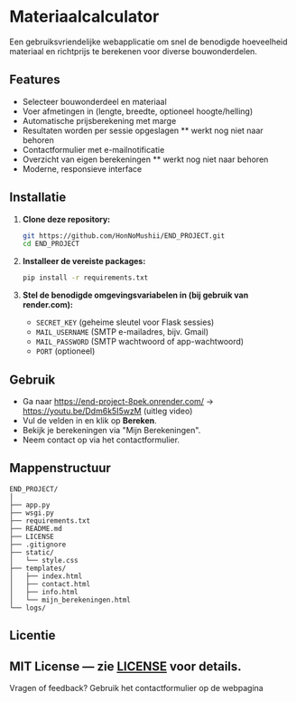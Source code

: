 # Materiaalcalculator

Een gebruiksvriendelijke webapplicatie om snel de benodigde hoeveelheid materiaal en richtprijs te berekenen voor diverse bouwonderdelen.

## Features

- Selecteer bouwonderdeel en materiaal
- Voer afmetingen in (lengte, breedte, optioneel hoogte/helling)
- Automatische prijsberekening met marge
- Resultaten worden per sessie opgeslagen ** werkt nog niet naar behoren
- Contactformulier met e-mailnotificatie
- Overzicht van eigen berekeningen ** werkt nog niet naar behoren
- Moderne, responsieve interface

## Installatie

1. **Clone deze repository:**
   ```bash
   git https://github.com/HonNoMushii/END_PROJECT.git
   cd END_PROJECT
   ```

2. **Installeer de vereiste packages:**
   ```bash
   pip install -r requirements.txt
   ```

3. **Stel de benodigde omgevingsvariabelen in (bij gebruik van render.com):** 

   - `SECRET_KEY` (geheime sleutel voor Flask sessies)
   - `MAIL_USERNAME` (SMTP e-mailadres, bijv. Gmail)
   - `MAIL_PASSWORD` (SMTP wachtwoord of app-wachtwoord)
   - `PORT` (optioneel)

## Gebruik

- Ga naar https://end-project-8pek.onrender.com/  -> https://youtu.be/Ddm6k5I5wzM (uitleg video)
- Vul de velden in en klik op **Bereken**.
- Bekijk je berekeningen via "Mijn Berekeningen".
- Neem contact op via het contactformulier.

## Mappenstructuur

```
END_PROJECT/
│
├── app.py
├── wsgi.py
├── requirements.txt
├── README.md
├── LICENSE
├── .gitignore
├── static/
│   └── style.css
├── templates/
│   ├── index.html
│   ├── contact.html
│   ├── info.html
│   └── mijn_berekeningen.html
└── logs/
```
## Licentie
MIT License — zie [LICENSE](LICENSE) voor details.
---
Vragen of feedback? Gebruik het contactformulier op de webpagina 
